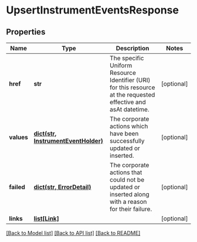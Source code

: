 # UpsertInstrumentEventsResponse


## Properties
Name | Type | Description | Notes
------------ | ------------- | ------------- | -------------
**href** | **str** | The specific Uniform Resource Identifier (URI) for this resource at the requested effective and asAt datetime. | [optional] 
**values** | [**dict(str, InstrumentEventHolder)**](InstrumentEventHolder.md) | The corporate actions which have been successfully updated or inserted. | [optional] 
**failed** | [**dict(str, ErrorDetail)**](ErrorDetail.md) | The corporate actions that could not be updated or inserted along with a reason for their failure. | [optional] 
**links** | [**list[Link]**](Link.md) |  | [optional] 

[[Back to Model list]](../README.md#documentation-for-models) [[Back to API list]](../README.md#documentation-for-api-endpoints) [[Back to README]](../README.md)


